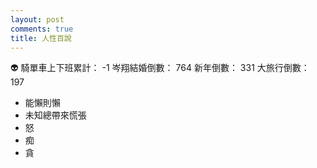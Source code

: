 ```yaml
---
layout: post
comments: true
title: 人性百說
---
```


:alien:
騎單車上下班累計： -1
岑翔結婚倒數： 764
新年倒數： 331
大旅行倒數： 197

- 能懶則懶
- 未知總帶來慌張
- 怒
- 痴
- 貪
